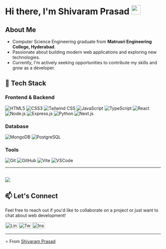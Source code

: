 # Hi there, I'm Shivaram Prasad <img src="https://raw.githubusercontent.com/iampavangandhi/iampavangandhi/master/gifs/Hi.gif" width="30px">

## About Me

- Computer Science Engineering graduate from **Matrusri Engineering College, Hyderabad**. 
- Passionate about building modern web applications and exploring new technologies. 
- Currently, I'm actively seeking opportunities to contribute my skills and grow as a developer.

## 🚀 Tech Stack

### Frontend & Backend
![HTML5](https://img.shields.io/badge/-HTML5-E34F26?style=flat-square&logo=html5&logoColor=white)
![CSS3](https://img.shields.io/badge/-CSS3-1572B6?style=flat-square&logo=css3&logoColor=white)
![Tailwind CSS](https://img.shields.io/badge/-Tailwind-38B2AC?style=flat-square&logo=tailwind-css&logoColor=white)
![JavaScript](https://img.shields.io/badge/-JavaScript-F7DF1E?style=flat-square&logo=javascript&logoColor=black)
![TypeScript](https://img.shields.io/badge/-TypeScript-3178C6?style=flat-square&logo=typescript&logoColor=white)
![React](https://img.shields.io/badge/-React-61DAFB?style=flat-square&logo=react&logoColor=white)
![Node.js](https://img.shields.io/badge/-Node.js-339933?style=flat-square&logo=node.js&logoColor=white)
![Express.js](https://img.shields.io/badge/-Express.js-000000?style=flat-square&logo=express&logoColor=white)
![Python](https://img.shields.io/badge/-Python-3776AB?style=flat-square&logo=python&logoColor=white)
![Next.js](https://img.shields.io/badge/-Next.js-000000?style=flat-square&logo=next.js&logoColor=white)


### Database
![MongoDB](https://img.shields.io/badge/-MongoDB-47A248?style=flat-square&logo=mongodb&logoColor=white)
![PostgreSQL](https://img.shields.io/badge/-PostgreSQL-4169E1?style=flat-square&logo=postgresql&logoColor=white)

### Tools
![Git](https://img.shields.io/badge/-Git-F05032?style=flat-square&logo=git&logoColor=white)
![GitHub](https://img.shields.io/badge/-GitHub-181717?style=flat-square&logo=github&logoColor=white)
![Vite](https://img.shields.io/badge/-Vite-646CFF?style=flat-square&logo=vite&logoColor=white)
![VSCode](https://img.shields.io/badge/-VSCode-007ACC?style=flat-square&logo=vscode&logoColor=white)


 
---
<br />
<a href="https://github.com/shivaram-dev">
  <img src="https://github-readme-stats.vercel.app/api/top-langs/?username=shivaram-dev&theme=radical&hide=glsl,python" />
</a>

## 📫 Let's Connect

Feel free to reach out if you'd like to collaborate on a project or just want to chat about web development!
<br />

<a href="https://www.linkedin.com/in/shivaram-dev/"><img src="https://raw.githubusercontent.com/rahuldkjain/github-profile-readme-generator/master/src/images/icons/Social/linked-in-alt.svg" alt="LinkedIn" height="20" width="40" /></a>
<a href="https://x.com/shivaram_dev"><img src="https://raw.githubusercontent.com/rahuldkjain/github-profile-readme-generator/master/src/images/icons/Social/twitter.svg" alt="Twitter" height="20" width="40" /></a>
<a href="https://www.instagram.com/shivaram.dev/"><img src="https://raw.githubusercontent.com/rahuldkjain/github-profile-readme-generator/master/src/images/icons/Social/instagram.svg" alt="Instagram" height="20" width="40" /></a>

---

⭐️ From [Shivaram Prasad](https://github.com/shivaramprasad)